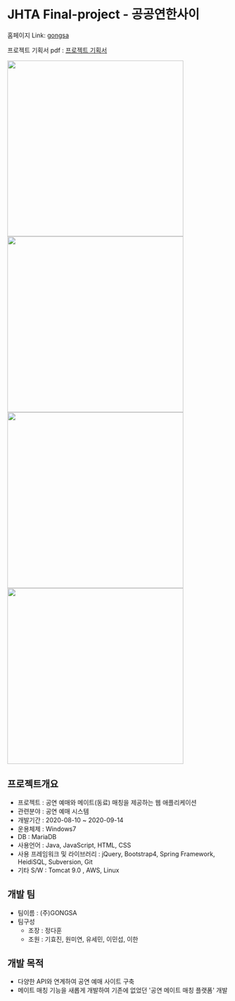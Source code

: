 # JHTA Final-project - 공공연한사이

홈페이지 Link: [gongsa][gongsalink]

[gongsalink]: http://13.124.1.149:8080/ "Go gongsa"

프로젝트 기획서 pdf : <a href="https://github.com/dahun428-fx/gongsa2020/files/5249446/_2002._2.ver.1.4.pdf">프로젝트 기획서</a>

</hr>

<div>
  <div>
   <img src="https://user-images.githubusercontent.com/70366042/93663675-99cab280-faa4-11ea-92cb-acdfa1648bf7.PNG" width="400">
   <img src="https://user-images.githubusercontent.com/70366042/93663677-9afbdf80-faa4-11ea-9388-5e3d72a24a18.PNG" width="400">
   <img src="https://user-images.githubusercontent.com/70366042/93663683-9e8f6680-faa4-11ea-8e32-85a0bc95fa6f.PNG" width="400">
   <img src="https://user-images.githubusercontent.com/70366042/93663684-9f27fd00-faa4-11ea-947a-790240f005b0.PNG" width="400">
  </div>
</div>


## 프로젝트개요
* 프로젝트 : 공연 예매와 메이트(동료) 매칭을 제공하는 웹 애플리케이션
* 관련분야 : 공연 예매 시스템
* 개발기간 : 2020-08-10 ~ 2020-09-14
* 운용체제 : Windows7
* DB : MariaDB
* 사용언어 : Java, JavaScript, HTML, CSS
* 사용 프레임워크 및 라이브러리 : jQuery, Bootstrap4, Spring Framework, HeidiSQL, Subversion, Git
* 기타 S/W : Tomcat 9.0 , AWS, Linux

## 개발 팀
* 팀이름 : (주)GONGSA
* 팀구성
  + 조장 : 정다훈
  + 조원 : 기효진, 원미연, 유세민, 이민섭, 이한
  
## 개발 목적
* 다양한 API와 연계하여 공연 예매 사이트 구축
* 메이트 매칭 기능을 새롭게 개발하여 기존에 없었던 '공연 메이트 매칭 플랫폼' 개발

